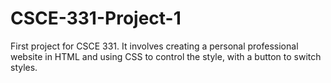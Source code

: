 # CSCE-331-Project-1
First project for CSCE 331. It involves creating a personal professional website in HTML and using CSS to control the style, with a button to switch styles.
